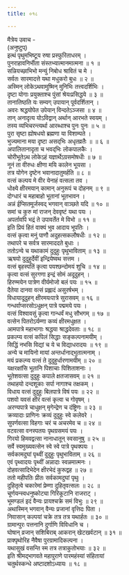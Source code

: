 ```yaml
---
title: ०१८

---
```

मैत्रेय उवाच -  
(अनुष्टुप्)  
इत्थं पृथुमभिष्टूय रुषा प्रस्फुरिताधरम् ।  
पुनराहावनिर्भीता संस्तभ्यात्मानमात्मना ॥ १ ॥  
सन्नियच्छाभिभो मन्युं निबोध श्रावितं च मे ।  
सर्वतः सारमादत्ते यथा मधुकरो बुधः ॥ २ ॥  
अस्मिन् लोकेऽथवामुष्मिन् मुनिभिः तत्त्वदर्शिभिः ।  
दृष्टा योगाः प्रयुक्ताश्च पुंसां श्रेयःप्रसिद्धये ॥ ३ ॥  
तानातिष्ठति यः सम्यग् उपायान् पूर्वदर्शितान् ।  
अवरः श्रद्धयोपेत उपेयान् विन्दतेऽञ्जसा ॥ ४ ॥  
तान् अनादृत्य योऽविद्वान् अर्थान् आरभते स्वयम् ।  
तस्य व्यभिचरन्त्यर्था आरब्धाश्च पुनः पुनः ॥ ५ ॥  
पुरा सृष्टा ह्योषधयो ब्रह्मणा या विशाम्पते ।  
भुज्यमाना मया दृष्टा असद्‌भिः अधृतव्रतैः ॥ ॥ ६ ॥  
अपालितानादृता च भवद्‌भिः लोकपालकैः ।  
चोरीभूतेऽथ लोकेऽहं यज्ञार्थेऽग्रसमोषधीः ॥ ७ ॥  
नूनं ता वीरुधः क्षीणा मयि कालेन भूयसा ।  
तत्र योगेन दृष्टेन भवानादातुमर्हति ॥ ८ ॥  
वत्सं कल्पय मे वीर येनाहं वत्सला तव ।  
धोक्ष्ये क्षीरमयान् कामान् अनुरूपं च दोहनम् ॥ ९ ॥  
दोग्धारं च महाबाहो भूतानां भूतभावन ।  
अन्नं ईप्सितमूर्जस्वद् भगवान् वाञ्छते यदि ॥ १० ॥  
समां च कुरु मां राजन् देववृष्टं यथा पयः ।  
अपर्तावपि भद्रं ते उपावर्तेत मे विभो ॥ ११ ॥  
इति प्रियं हितं वाक्यं भुव आदाय भूपतिः ।  
वत्सं कृत्वा मनुं पाणौ अदुहत्सकलौषधीः ॥ १२ ॥  
तथापरे च सर्वत्र सारमाददते बुधाः ।  
ततोऽन्ये च यथाकामं दुदुहुः पृथुभाविताम् ॥ १३ ॥  
ऋषयो दुदुहुर्देवीं इन्द्रियेष्वथ सत्तम ।  
वत्सं बृहस्पतिं कृत्वा पयश्छन्दोमयं शुचि ॥ १४ ॥  
कृत्वा वत्सं सुरगणा इन्द्रं सोमं अदूदुहन् ।  
हिरण्मयेन पात्रेण वीर्यमोजो बलं पयः ॥ १५ ॥  
दैतेया दानवा वत्सं प्रह्लादं असुरर्षभम् ।  
विधायादूदुहन् क्षीरमयःपात्रे सुरासवम् ॥ १६ ॥  
गन्धर्वाप्सरसोऽधुक्षन् पात्रे पद्ममये पयः ।  
वत्सं विश्वावसुं कृत्वा गान्धर्वं मधु सौभगम् ॥ १७ ॥  
वत्सेन पितरोऽर्यम्णा कव्यं क्षीरमधुक्षत ।  
आमपात्रे महाभागाः श्रद्धया श्राद्धदेवताः ॥ १८ ॥  
प्रकल्प्य वत्सं कपिलं सिद्धाः सङ्‌कल्पनामयीम् ।  
सिद्धिं नभसि विद्यां च ये च विद्याधरादयः ॥ १९ ॥  
अन्ये च मायिनो मायां अन्तर्धानाद्भुतात्मनाम् ।  
मयं प्रकल्प्य वत्सं ते दुदुहुर्धारणामयीम् ॥ २० ॥  
यक्षरक्षांसि भूतानि पिशाचाः पिशिताशनाः ।  
भूतेशवत्सा दुदुहुः कपाले क्षतजासवम् ॥ २१ ॥  
तथाहयो दन्दशूकाः सर्पा नागाश्च तक्षकम् ।  
विधाय वत्सं दुदुहुः बिलपात्रे विषं पयः ॥ २२ ॥  
पशवो यवसं क्षीरं वत्सं कृत्वा च गोवृषम् ।  
अरण्यपात्रे चाधुक्षन् मृगेन्द्रेण च दंष्ट्रिणः ॥ २३ ॥  
क्रव्यादाः प्राणिनः क्रव्यं दुदुहुः स्वे कलेवरे ।  
सुपर्णवत्सा विहगाः चरं च अचरमेव च ॥ २४ ॥  
वटवत्सा वनस्पतयः पृथग्रसमयं पयः ।  
गिरयो हिमवद्वत्सा नानाधातून् स्वसानुषु ॥ २५ ॥  
सर्वे स्वमुख्यवत्सेन स्वे स्वे पात्रे पृथक्पयः ।  
सर्वकामदुघां पृथ्वीं दुदुहुः पृथुभाविताम् ॥ २६ ॥  
एवं पृथ्वादयः पृथ्वीं अन्नादाः स्वन्नमात्मनः ।  
दोहवत्सादिभेदेन क्षीरभेदं कुरूद्वह ॥ २७ ॥  
ततो महीपतिः प्रीतः सर्वकामदुघां पृथुः ।  
दुहितृत्वे चकारेमां प्रेम्णा दुहितृवत्सलः ॥ २८ ॥  
चूर्णयन्स्वधनुष्कोट्या गिरिकूटानि राजराट् ।  
भूमण्डलं इदं वैन्यः प्रायश्चक्रे समं विभुः ॥ २९ ॥  
अथास्मिन् भगवान् वैन्यः प्रजानां वृत्तिदः पिता ।  
निवासान् कल्पयां चक्रे तत्र तत्र यथार्हतः ॥ ३० ॥  
ग्रामान्पुरः पत्तनानि दुर्गाणि विविधानि च ।  
घोषान् व्रजान् सशिबिराब् आकरान् खेटखर्वटान् ॥ ३१ ॥  
प्राक्पृथोरिह नैवैषा पुरग्रामादिकल्पना ।  
यथासुखं वसन्ति स्म तत्र तत्राकुतोभयाः ॥ ३२ ॥  
इति श्रीमद्‌भागवते महापुराणे पारमहंस्यां संहितायां  
चतुर्थस्कन्धे अष्टादशोऽध्यायः ॥ १८ ॥